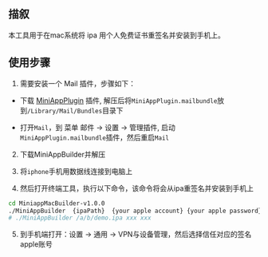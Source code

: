 ## 描叙
本工具用于在mac系统将 ipa 用个人免费证书重签名并安装到手机上。
## 使用步骤

1. 需要安装一个 Mail 插件，步骤如下：

- 下载 [MiniAppPlugin](https://dldir1.qq.com/WechatWebDev/donut/download/MiniAppPlugin.zip) 插件, 解压后将`MiniAppPlugin.mailbundle`放到`/Library/Mail/Bundles`目录下

- 打开`Mail`，到 菜单 邮件 -> 设置 -> 管理插件, 启动`MiniAppPlugin.mailbundle`插件，然后重启`Mail`

2. 下载MiniAppBuilder并解压

3. 将`iphone`手机用数据线连接到电脑上

4. 然后打开终端工具，执行以下命令，该命令将会从ipa重签名并安装到手机上

```sh
cd MiniappMacBuilder-v1.0.0
./MiniAppBuilder  {ipaPath}  {your apple account} {your apple password}
# ./MiniAppBuilder /a/b/demo.ipa xxx xxx

```

5. 到手机端打开：设置 -> 通用 -> VPN与设备管理，然后选择信任对应的签名apple账号